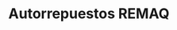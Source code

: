 ---
title: "Autorrepuestos REMAQ"
url: /colima/autorrepuestos-remaq/
shop: piezas de automóviles
---